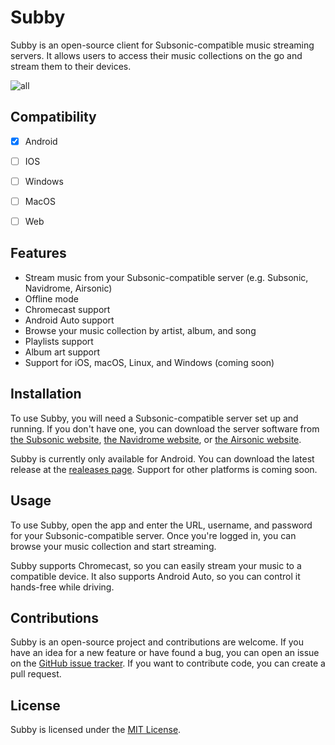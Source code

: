 # Subby

Subby is an open-source client for Subsonic-compatible music streaming servers. It allows users to access their music collections on the go and stream them to their devices.

![all](https://user-images.githubusercontent.com/76005215/207264760-44cac82e-db4c-49ef-b9d3-ada8ddae0969.png)

## Compatibility
- [x] Android
- [ ] IOS
- [ ] Windows
- [ ] MacOS
- [ ] Web


## Features

- Stream music from your Subsonic-compatible server (e.g. Subsonic, Navidrome, Airsonic)
- Offline mode
- Chromecast support
- Android Auto support
- Browse your music collection by artist, album, and song
- Playlists support
- Album art support
- Support for iOS, macOS, Linux, and Windows (coming soon)

## Installation

To use Subby, you will need a Subsonic-compatible server set up and running. If you don't have one, you can download the server software from [the Subsonic website](https://subsonic.org/), [the Navidrome website](https://www.navidrome.org/), or [the Airsonic website](https://airsonic.github.io/).

Subby is currently only available for Android. You can download the latest release at the [realeases page](https://github.com/A-Emile/subby/releases). Support for other platforms is coming soon.

## Usage

To use Subby, open the app and enter the URL, username, and password for your Subsonic-compatible server. Once you're logged in, you can browse your music collection and start streaming.

Subby supports Chromecast, so you can easily stream your music to a compatible device. It also supports Android Auto, so you can control it hands-free while driving.

## Contributions

Subby is an open-source project and contributions are welcome. If you have an idea for a new feature or have found a bug, you can open an issue on the [GitHub issue tracker](https://github.com/your-username/subby/issues). If you want to contribute code, you can create a pull request.

## License

Subby is licensed under the [MIT License](https://github.com/A-Emile/subby/blob/master/LICENSE).
